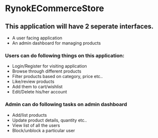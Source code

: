 # RynokECommerceStore

## This application will have 2 seperate interfaces.

- A user facing application
- An admin dashboard for managing products

### Users can do following things on this application:

- Login/Register for visiting application
- Browse through different products
- Filter products based on category, price etc..
- Like/review products
- Add them to cart/wishlist
- Edit/Delete his/her account

### Admin can do following tasks on admin dashboard

- Add/list products
- Update product details, quantity etc..
- View list of all the users
- Block/unblock a particular user
